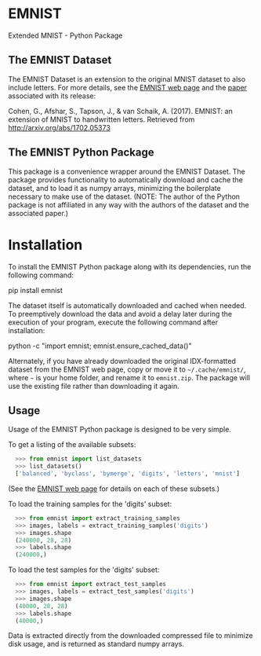 # EMNIST
Extended MNIST - Python Package

## The EMNIST Dataset

The EMNIST Dataset is an extension to the original MNIST dataset to also include letters. For more details, see
the [EMNIST web page](https://www.nist.gov/itl/iad/image-group/emnist-dataset) and the 
[paper](http://arxiv.org/abs/1702.05373) associated with its release:

  Cohen, G., Afshar, S., Tapson, J., & van Schaik, A. (2017).
  EMNIST: an extension of MNIST to handwritten letters.
  Retrieved from http://arxiv.org/abs/1702.05373

## The EMNIST Python Package

This package is a convenience wrapper around the EMNIST Dataset. The package provides functionality to 
automatically download and cache the dataset, and to load it as numpy arrays, minimizing the boilerplate 
necessary to make use of the dataset. (NOTE: The author of the Python package is not affiliated in any way 
with the authors of the dataset and the associated paper.)

# Installation

To install the EMNIST Python package along with its dependencies, run the following command:

  pip install emnist

The dataset itself is automatically downloaded and cached when needed. To preemptively download the data
and avoid a delay later during the execution of your program, execute the following command after
installation:

  python -c "import emnist; emnist.ensure_cached_data()"

Alternately, if you have already downloaded the original IDX-formatted dataset from the EMNIST web page,
copy or move it to `~/.cache/emnist/`, where `~` is your home folder, and rename it to `emnist.zip`. The
package will use the existing file rather than downloading it again.

## Usage

Usage of the EMNIST Python package is designed to be very simple. 

To get a listing of the available subsets:

```python
  >>> from emnist import list_datasets
  >>> list_datasets()
  ['balanced', 'byclass', 'bymerge', 'digits', 'letters', 'mnist']
```

(See the [EMNIST web page](https://www.nist.gov/itl/iad/image-group/emnist-dataset) for details on each of 
these subsets.)

To load the training samples for the 'digits' subset:

```python
  >>> from emnist import extract_training_samples
  >>> images, labels = extract_training_samples('digits')
  >>> images.shape
  (240000, 28, 28)
  >>> labels.shape
  (240000,)
```

To load the test samples for the 'digits' subset:

```python
  >>> from emnist import extract_test_samples
  >>> images, labels = extract_test_samples('digits')
  >>> images.shape
  (40000, 28, 28)
  >>> labels.shape
  (40000,)
```

Data is extracted directly from the downloaded compressed file to minimize disk usage, and is returned 
as standard numpy arrays.
